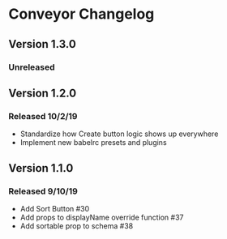 # Conveyor Changelog

## Version 1.3.0

### Unreleased

## Version 1.2.0

### Released 10/2/19

-   Standardize how Create button logic shows up everywhere
-   Implement new babelrc presets and plugins

## Version 1.1.0

### Released 9/10/19
-   Add Sort Button #30
-   Add props to displayName override function #37
-   Add sortable prop to schema #38
